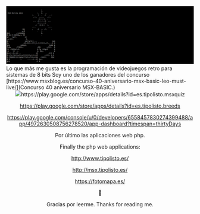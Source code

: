 <img src="title.PNG" />
Lo que más me gusta es la programación de videojuegos retro para sistemas de 8 bits
Soy uno de los ganadores del concurso [https://www.msxblog.es/concurso-40-aniversario-msx-basic-leo-must-live/](Concurso 40 aniversario MSX-BASIC.)
<center><img src="taza.png"  height="200px/></center>


What I like the most is the programming of retro video games for 8-bit systems

Después el desarrollo de aplicaciones para dispositivos móviles.

After the development of applications for mobile devices:

https://play.google.com/store/apps/details?id=es.tipolisto.msxquiz

https://play.google.com/store/apps/details?id=es.tipolisto.breeds

https://play.google.com/console/u/0/developers/6558457830274399488/app/4972630508756278520/app-dashboard?timespan=thirtyDays

Por último las aplicaciones web php.

Finally the php web applications:

http://www.tipolisto.es/

http://msx.tipolisto.es/

https://fotomapa.es/

 👋 
 
Gracias por leerme.
Thanks for reading me.
